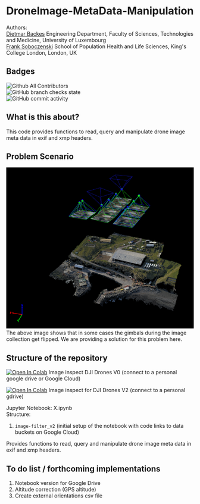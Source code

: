 # DroneImage-MetaData-Manipulation

Authors:<br> 
[Dietmar Backes](https://wwwfr.uni.lu/recherche/fstm/doe/members/dietmar_backes) Engineering Department, Faculty of Sciences, Technologies and Medicine, University of Luxembourg<br>
[Frank Soboczenski](https://h21k.github.io/) School of Population Health and Life Sciences, King's College London, London, UK<br>

## Badges
<img alt="Github All Contributors" src="https://img.shields.io/github/all-contributors/DJBackes/DroneImage-MetaData-Manipulation"><br>
<img alt="GitHub branch checks state" src="https://img.shields.io/github/checks-status/DJBackes/DroneImage-MetaData-Manipulation/master"><br>
<img alt="GitHub commit activity" src="https://img.shields.io/github/commit-activity/m/DJBackes/DroneImage-MetaData-Manipulation">

## What is this about?
This code provides functions to read, query and manipulate drone image meta data in exif and xmp headers.

## Problem Scenario
![Alt text](DJI-Image1.png?raw=true "Optional Title")<br>
The above image shows that in some cases the gimbals during the image collection get flipped. We are providing a solution for this problem here.

## Structure of the repository

[![Open In Colab](https://colab.research.google.com/assets/colab-badge.svg)](https://colab.research.google.com/github/DJBackes/DroneImage-MetaData-Manipulation/blob/main/image_filter_v2.ipynb) Image inspect DJI Drones V0 (connect to a personal google drive or Google Cloud) 

[![Open In Colab](https://colab.research.google.com/assets/colab-badge.svg)](https://github.com/DJBackes/DroneImage-MetaData-Manipulation/blob/main/Drone_image_inspect_DJI_forGoogleDrive_v2.ipynb) Image inspect for DJI Drones V2 (connect to a personal gdrive) 

Jupyter Notebook: X.ipynb<br>
Structure:<br>  
1. `image-filter_v2` (initial setup of the notebook with code links to data buckets on Google Cloud)<br>


Provides functions to read, query and manipulate drone image meta data in exif and xmp headers.


## To do list / forthcoming implementations 

1.	Notebook version for Google Drive 
2.	Altitude correction (GPS altitude)
3.	Create external orientations csv file 

